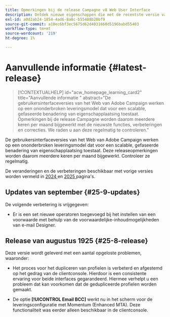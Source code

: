 ```yaml
---
title: Opmerkingen bij de release Campagne v8 Web User Interface
description: Ontdek nieuwe eigenschappen die met de recentste versie van de Gebruikersinterface van het Web van de Campagne komen
exl-id: a0d2ab24-1854-4ad6-8a8c-b55488b20bf9
source-git-commit: a10ec6bf3ec5675d62d4031660d5196babd55403
workflow-type: tm+mt
source-wordcount: '219'
ht-degree: 1%

---
```


# Aanvullende informatie  {#latest-release}

>[!CONTEXTUALHELP]
>id="acw_homepage_learning_card2"
>title="Aanvullende informatie "
>abstract="De gebruikersinterfaceversies van het Web van Adobe Campaign werken op een ononderbroken leveringsmodel dat voor een scalable, gefaseerde benadering van eigenschapplaatsing toestaat. Opmerkingen bij de release Campagne worden daarom meerdere keren per maand bijgewerkt met de nieuwste functies, verbeteringen en correcties. We raden u aan deze regelmatig te controleren."

De gebruikersinterfaceversies van het Web van Adobe Campaign werken op een ononderbroken leveringsmodel dat voor een scalable, gefaseerde benadering van eigenschapplaatsing toestaat. Deze releaseopmerkingen worden daarom meerdere keren per maand bijgewerkt. Controleer ze regelmatig.

De veranderingen en de verbeteringen beschikbaar met vorige versies worden vermeld in [ 2024 ](release-notes-24.md) en [ 2025 ](release-notes-25.md) pagina&#39;s.

## Updates van september {#25-9-updates}

De volgende verbetering is vrijgegeven:

* Er is een set nieuwe operatoren toegevoegd bij het instellen van een voorwaarde met behulp van de voorwaardelijke-inhoudmogelijkheden van e-mail Designer.

## Release van augustus 1925 {#25-8-release}

Deze versie wordt geleverd met een aantal opgeloste problemen, waaronder:

* Het proces voor het dupliceren van profielen is verbeterd en afgestemd op het gedrag van de clientconsole. Hierdoor is een consistente ervaring voor beide interfaces gegarandeerd. Hiermee verhelpt u een probleem dat kan voorkomen dat de gedupliceerde profielen worden gemaakt.

* De optie **[!UICONTROL Email BCC]** werkt nu in het scherm voor de leveringsconfiguratie met Momentum (Enhanced MTA). Deze functionaliteit was eerder alleen beschikbaar in de clientconsole.